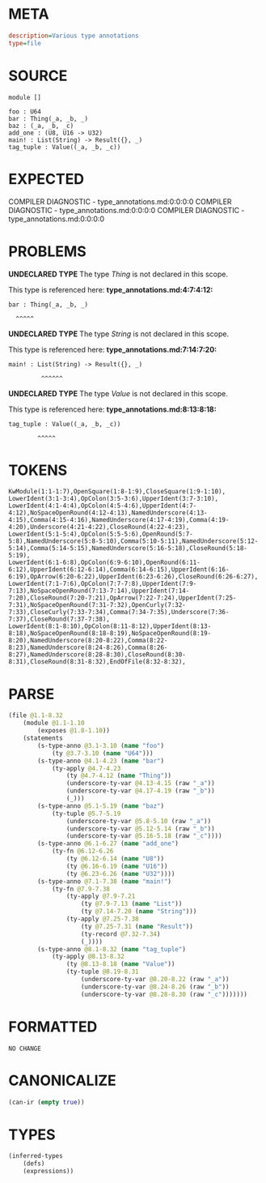 # META
~~~ini
description=Various type annotations
type=file
~~~
# SOURCE
~~~roc
module []

foo : U64
bar : Thing(_a, _b, _)
baz : (_a, _b, _c)
add_one : (U8, U16 -> U32)
main! : List(String) -> Result({}, _)
tag_tuple : Value((_a, _b, _c))
~~~
# EXPECTED
COMPILER DIAGNOSTIC - type_annotations.md:0:0:0:0
COMPILER DIAGNOSTIC - type_annotations.md:0:0:0:0
COMPILER DIAGNOSTIC - type_annotations.md:0:0:0:0
# PROBLEMS
**UNDECLARED TYPE**
The type _Thing_ is not declared in this scope.

This type is referenced here:
**type_annotations.md:4:7:4:12:**
```roc
bar : Thing(_a, _b, _)
```
      ^^^^^


**UNDECLARED TYPE**
The type _String_ is not declared in this scope.

This type is referenced here:
**type_annotations.md:7:14:7:20:**
```roc
main! : List(String) -> Result({}, _)
```
             ^^^^^^


**UNDECLARED TYPE**
The type _Value_ is not declared in this scope.

This type is referenced here:
**type_annotations.md:8:13:8:18:**
```roc
tag_tuple : Value((_a, _b, _c))
```
            ^^^^^


# TOKENS
~~~zig
KwModule(1:1-1:7),OpenSquare(1:8-1:9),CloseSquare(1:9-1:10),
LowerIdent(3:1-3:4),OpColon(3:5-3:6),UpperIdent(3:7-3:10),
LowerIdent(4:1-4:4),OpColon(4:5-4:6),UpperIdent(4:7-4:12),NoSpaceOpenRound(4:12-4:13),NamedUnderscore(4:13-4:15),Comma(4:15-4:16),NamedUnderscore(4:17-4:19),Comma(4:19-4:20),Underscore(4:21-4:22),CloseRound(4:22-4:23),
LowerIdent(5:1-5:4),OpColon(5:5-5:6),OpenRound(5:7-5:8),NamedUnderscore(5:8-5:10),Comma(5:10-5:11),NamedUnderscore(5:12-5:14),Comma(5:14-5:15),NamedUnderscore(5:16-5:18),CloseRound(5:18-5:19),
LowerIdent(6:1-6:8),OpColon(6:9-6:10),OpenRound(6:11-6:12),UpperIdent(6:12-6:14),Comma(6:14-6:15),UpperIdent(6:16-6:19),OpArrow(6:20-6:22),UpperIdent(6:23-6:26),CloseRound(6:26-6:27),
LowerIdent(7:1-7:6),OpColon(7:7-7:8),UpperIdent(7:9-7:13),NoSpaceOpenRound(7:13-7:14),UpperIdent(7:14-7:20),CloseRound(7:20-7:21),OpArrow(7:22-7:24),UpperIdent(7:25-7:31),NoSpaceOpenRound(7:31-7:32),OpenCurly(7:32-7:33),CloseCurly(7:33-7:34),Comma(7:34-7:35),Underscore(7:36-7:37),CloseRound(7:37-7:38),
LowerIdent(8:1-8:10),OpColon(8:11-8:12),UpperIdent(8:13-8:18),NoSpaceOpenRound(8:18-8:19),NoSpaceOpenRound(8:19-8:20),NamedUnderscore(8:20-8:22),Comma(8:22-8:23),NamedUnderscore(8:24-8:26),Comma(8:26-8:27),NamedUnderscore(8:28-8:30),CloseRound(8:30-8:31),CloseRound(8:31-8:32),EndOfFile(8:32-8:32),
~~~
# PARSE
~~~clojure
(file @1.1-8.32
	(module @1.1-1.10
		(exposes @1.8-1.10))
	(statements
		(s-type-anno @3.1-3.10 (name "foo")
			(ty @3.7-3.10 (name "U64")))
		(s-type-anno @4.1-4.23 (name "bar")
			(ty-apply @4.7-4.23
				(ty @4.7-4.12 (name "Thing"))
				(underscore-ty-var @4.13-4.15 (raw "_a"))
				(underscore-ty-var @4.17-4.19 (raw "_b"))
				(_)))
		(s-type-anno @5.1-5.19 (name "baz")
			(ty-tuple @5.7-5.19
				(underscore-ty-var @5.8-5.10 (raw "_a"))
				(underscore-ty-var @5.12-5.14 (raw "_b"))
				(underscore-ty-var @5.16-5.18 (raw "_c"))))
		(s-type-anno @6.1-6.27 (name "add_one")
			(ty-fn @6.12-6.26
				(ty @6.12-6.14 (name "U8"))
				(ty @6.16-6.19 (name "U16"))
				(ty @6.23-6.26 (name "U32"))))
		(s-type-anno @7.1-7.38 (name "main!")
			(ty-fn @7.9-7.38
				(ty-apply @7.9-7.21
					(ty @7.9-7.13 (name "List"))
					(ty @7.14-7.20 (name "String")))
				(ty-apply @7.25-7.38
					(ty @7.25-7.31 (name "Result"))
					(ty-record @7.32-7.34)
					(_))))
		(s-type-anno @8.1-8.32 (name "tag_tuple")
			(ty-apply @8.13-8.32
				(ty @8.13-8.18 (name "Value"))
				(ty-tuple @8.19-8.31
					(underscore-ty-var @8.20-8.22 (raw "_a"))
					(underscore-ty-var @8.24-8.26 (raw "_b"))
					(underscore-ty-var @8.28-8.30 (raw "_c")))))))
~~~
# FORMATTED
~~~roc
NO CHANGE
~~~
# CANONICALIZE
~~~clojure
(can-ir (empty true))
~~~
# TYPES
~~~clojure
(inferred-types
	(defs)
	(expressions))
~~~
